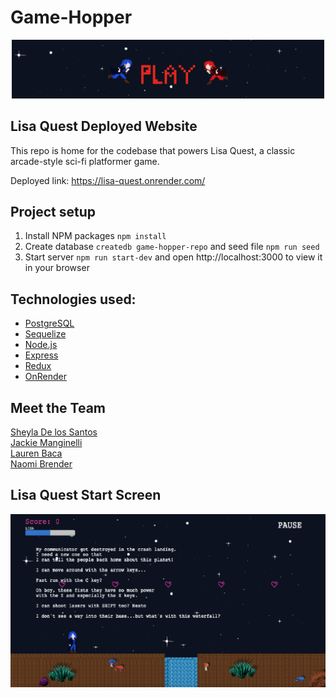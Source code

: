 # Game-Hopper

<div align="center">
  <img alt="Logo" src="public/Screen Shot 2022-12-15 at 7.36.07 PM.png" width="500" />
</div>

## Lisa Quest Deployed Website

This repo is home for the codebase that powers Lisa Quest, a classic arcade-style sci-fi platformer game.

Deployed link: https://lisa-quest.onrender.com/

## Project setup

1. Install NPM packages `npm install`
2. Create database `createdb game-hopper-repo` and seed file `npm run seed`
3. Start server `npm run start-dev` and open http://localhost:3000 to view it in your browser

## Technologies used:

- [PostgreSQL](https://www.postgresql.org)
- [Sequelize](https://sequelize.org)
- [Node.js](https://nodejs.org/en/)
- [Express](https://expressjs.com)
- [Redux](https://redux.js.org)
- [OnRender]()

## Meet the Team

[Sheyla De los Santos]() <br />
[Jackie Manginelli]()<br />
[Lauren Baca]()<br />
[Naomi Brender]()<br />

## Lisa Quest Start Screen

<div align="center">
  <img alt="Logo" src="public/Screen Shot 2022-12-15 at 7.37.24 PM.png" />
</div>
